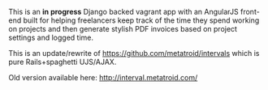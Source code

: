This is an **in progress** Django backed vagrant app with an AngularJS front-end built for helping freelancers keep track of the time they spend working on projects and then generate stylish PDF invoices based on project settings and logged time.

This is an update/rewrite of https://github.com/metatroid/intervals which is pure Rails+spaghetti UJS/AJAX.

Old version available here: http://interval.metatroid.com/